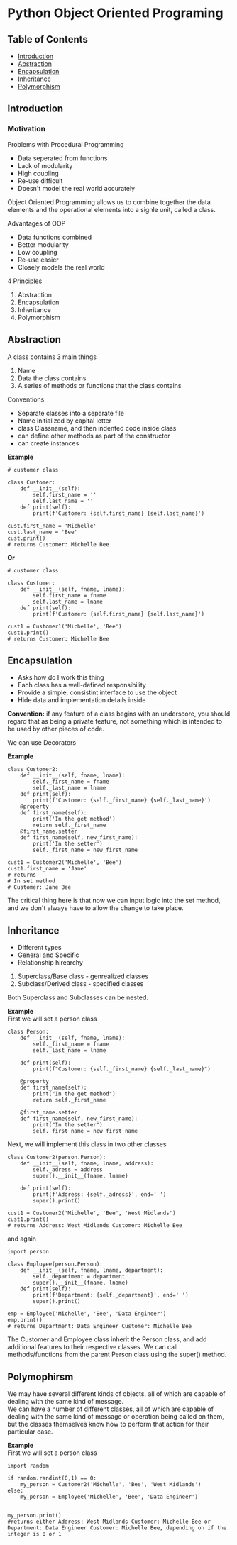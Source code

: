 # Python Object Oriented Programing 


## Table of Contents
- [Introduction](#introduction)
- [Abstraction](#abstraction)
- [Encapsulation](#encapsulation)
- [Inheritance](#inheritance)
- [Polymorphism](#polymorphism)

## Introduction <a name="introduction"></a>
### Motivation
Problems with Procedural Programming
- Data seperated from functions
- Lack of modularity
- High coupling
- Re-use difficult 
- Doesn't model the real world accurately 

Object Oriented Programming allows us to combine together the data elements and the operational elements into a signle unit, called a class.

Advantages of OOP
- Data functions combined
- Better modularity 
- Low coupling
- Re-use easier
- Closely models the real world

4 Principles
1. Abstraction
2. Encapsulation
3. Inheritance
4. Polymorphism

## Abstraction <a name="abstraction"></a>
A class contains 3 main things
1. Name
2. Data the class contains
3. A series of methods or functions that the class contains

Conventions
- Separate classes into a separate file
- Name initialized by capital letter
- class Classname, and then indented code inside class
- can define other methods as part of the constructor
- can create instances 

**Example**<br>
```
# customer class

class Customer: 
    def __init__(self):
        self.first_name = ''
        self.last_name = ''
    def print(self):
        print(f'Customer: {self.first_name} {self.last_name}')  

cust.first_name = 'Michelle'
cust.last_name = 'Bee'  
cust.print()
# returns Customer: Michelle Bee
```

**Or**<br>
```
# customer class

class Customer:
    def __init__(self, fname, lname):
        self.first_name = fname
        self.last_name = lname
    def print(self):
        print(f'Customer: {self.first_name} {self.last_name}')

cust1 = Customer1('Michelle', 'Bee')
cust1.print()
# returns Customer: Michelle Bee
```


## Encapsulation <a name="encapsulation"></a>
- Asks how do I work this thing
- Each class has a well-defined responsibility 
- Provide a simple, consistint interface to use the object
- Hide data and implementation details inside

**Convention:** if any feature of a class begins with an underscore, you should regard that as being a private feature, not something which is intended to be used by other pieces of code.

We can use Decorators

**Example**<br>
```
class Customer2:
    def __init__(self, fname, lname):
        self._first_name = fname
        self._last_name = lname
    def print(self):
        print(f'Customer: {self._first_name} {self._last_name}')
    @property
    def first_name(self):
        print('In the get method')
        return self._first_name
    @first_name.setter
    def first_name(self, new_first_name):
        print('In the setter')
        self._first_name = new_first_name

cust1 = Customer2('Michelle', 'Bee')
cust1.first_name = 'Jane'
# returns 
# In set method
# Customer: Jane Bee
```

The critical thing here is that now we can input logic into the set method, and we don't always have to allow the change to take place.

## Inheritance <a name="inheritance"></a>
- Different types 
- General and Specific
- Relationship hirearchy

1. Superclass/Base class - genrealized classes
2. Subclass/Derived class - specified classes

Both Superclass and Subclasses can be nested.


**Example**<br>
First we will set a person class
```
class Person:
    def __init__(self, fname, lname):
        self._first_name = fname
        self._last_name = lname

    def print(self):
        print(f"Customer: {self._first_name} {self._last_name}")

    @property
    def first_name(self):
        print("In the get method")
        return self._first_name

    @first_name.setter
    def first_name(self, new_first_name):
        print("In the setter")
        self._first_name = new_first_name
```

Next, we will implement this class in two other classes

```
class Customer2(person.Person):
    def __init__(self, fname, lname, address):
        self._adress = address
        super().__init__(fname, lname)

    def print(self):
        print(f'Address: {self._adress}', end=' ')
        super().print()

cust1 = Customer2('Michelle', 'Bee', 'West Midlands')
cust1.print()
# returns Address: West Midlands Customer: Michelle Bee
```

and again

```
import person

class Employee(person.Person):
    def __init__(self, fname, lname, department):
        self._department = department
        super().__init__(fname, lname)
    def print(self):
        print(f'Department: {self._department}', end=' ')
        super().print()

emp = Employee('Michelle', 'Bee', 'Data Engineer')
emp.print()
# returns Department: Data Engineer Customer: Michelle Bee
```

The Customer and Employee class inherit the Person class, and add additional features to their respective classes. We can call methods/functions from the parent Person class using the super() method.

## Polymophirsm <a name="polymorphism"></a>
We may have several different kinds of objects, all of which are capable of dealing with the same kind of message.<br>
We can have a number of different classes, all of which are capable of dealing with the same kind of message or operation being called on them, but the classes themselves know how to perform that action for their particular case.

**Example**<br>
First we will set a person class
```
import random

if random.randint(0,1) == 0:
    my_person = Customer2('Michelle', 'Bee', 'West Midlands')
else:
    my_person = Employee('Michelle', 'Bee', 'Data Engineer')


my_person.print()
#returns either Address: West Midlands Customer: Michelle Bee or Department: Data Engineer Customer: Michelle Bee, depending on if the integer is 0 or 1
```